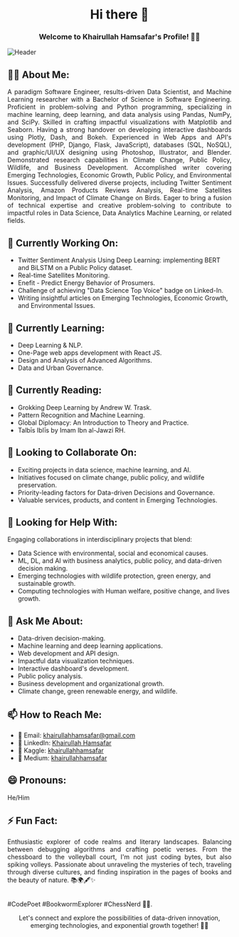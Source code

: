 <h1 style="font-weight: bold; text-align: center;"> Hi there 👋
<h3 style="text-align: center;">Welcome to Khairullah Hamsafar's Profile! 💛💚</h3>

![Header](https://raw.github.com/khairullahhamsafar/portfolio_prjects/main/Data_Scientists_Salaries_Analysis/img/My_LinkedIn_Banner.png)

## 👨‍💻 About Me:
<p style="text-align: justify;">A paradigm Software Engineer, results-driven Data Scientist, and Machine Learning researcher with a Bachelor of Science in Software Engineering. Proficient in problem-solving and Python programming, specializing in machine learning, deep learning, and data analysis using Pandas, NumPy, and SciPy. Skilled in crafting impactful visualizations with Matplotlib and Seaborn. Having a strong handover on developing interactive dashboards using Plotly, Dash, and Bokeh. Experienced in Web Apps and API's development (PHP, Django, Flask, JavaScript), databases (SQL, NoSQL), and graphic/UI/UX designing using Photoshop, Illustrator, and Blender. Demonstrated research capabilities in Climate Change, Public Policy, Wildlife, and Business Development. Accomplished writer covering Emerging Technologies, Economic Growth, Public Policy, and Environmental Issues. Successfully delivered diverse projects, including Twitter Sentiment Analysis, Amazon Products Reviews Analysis, Real-time Satellites Monitoring, and Impact of Climate Change on Birds. Eager to bring a fusion of technical expertise and creative problem-solving to contribute to impactful roles in Data Science, Data Analytics Machine Learning, or related fields.</p>

## 🔭 Currently Working On:
- Twitter Sentiment Analysis Using Deep Learning: implementing BERT and BiLSTM on a Public Policy dataset.
- Real-time Satellites Monitoring.
- Enefit - Predict Energy Behavior of Prosumers.
- Challenge of achieving "Data Science Top Voice" badge on Linked-In. 
- Writing insightful articles on Emerging Technologies, Economic Growth, and Environmental Issues.

## 🌱 Currently Learning:
- Deep Learning & NLP.
- One-Page web apps development with React JS.
- Design and Analysis of Advanced Algorithms.
- Data and Urban Governance.

## 📗 Currently Reading:
- Grokking Deep Learning by Andrew W. Trask.
- Pattern Recognition and Machine Learning.
- Global Diplomacy: An Introduction to Theory and Practice.
- Talbīs Iblīs by Imam Ibn al-Jawzi RH.

## 👯 Looking to Collaborate On: 
- Exciting projects in data science, machine learning, and AI.
- Initiatives focused on climate change, public policy, and wildlife preservation.
- Priority-leading factors for Data-driven Decisions and Governance.
- Valuable services, products, and content in Emerging Technologies.

## 🤔 Looking for Help With:
Engaging collaborations in interdisciplinary projects that blend:
 - Data Science with environmental, social and economical causes.
 - ML, DL, and AI with business analytics, public policy, and data-driven decision making.
 - Emerging technologies with wildlife protection, green energy, and sustainable growth.
 - Computing technologies with Human welfare, positive change, and lives growth.

## 💬 Ask Me About:
- Data-driven decision-making.
- Machine learning and deep learning applications.
- Web development and API design.
- Impactful data visualization techniques.
- Interactive dashboard's development.
- Public policy analysis.
- Business development and organizational growth.
- Climate change, green renewable energy, and wildlife.

## 📫 How to Reach Me:
- 📧 Email: khairullahhamsafar@gmail.com
- 🔗 LinkedIn: [Khairullah Hamsafar](https://www.linkedin.com/in/khairullah-hamsafar)
- 📂 Kaggle: [khairullahhamsafar](https://www.kaggle.com/khairullahhamsafar)
- 📝 Medium: [khairullahhamsafar](https://medium.com/@khairullahhamsafar)

## 😄 Pronouns:
He/Him

## ⚡ Fun Fact:
<p style="text-align: justify;">Enthusiastic explorer of code realms and literary landscapes. Balancing between debugging algorithms and crafting poetic verses. From the chessboard to the volleyball court, I'm not just coding bytes, but also spiking volleys. Passionate about unraveling the mysteries of tech, traveling through diverse cultures, and finding inspiration in the pages of books and the beauty of nature. 📚🌍🖋️✨</p>
<br/>
#CodePoet #BookwormExplorer #ChessNerd 🏐🌿.

<p style="text-align: center;">Let's connect and explore the possibilities of data-driven innovation, emerging technologies, and exponential growth together! 🚀✨</p>
